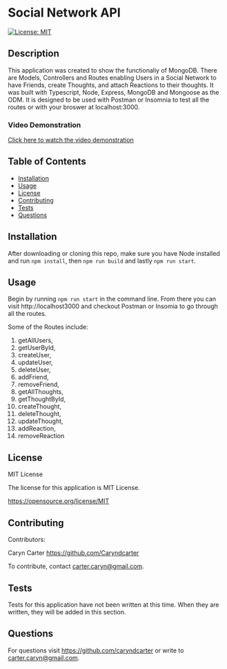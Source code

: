 # Social Network API 
[![License: MIT](https://img.shields.io/badge/License-MIT-yellow.svg)](https://opensource.org/licenses/MIT)

## Description

This application was created to show the functionaliy of MongoDB.  There are Models, Controllers and Routes enabling Users in a Social Network to have Friends, create Thoughts, and attach Reactions to their thoughts.  It was built with Typescript, Node, Express, MongoDB and Mongoose as the ODM.  It is designed to be used with Postman or Insomnia to test all the routes or with your broswer at localhost:3000.  

### Video Demonstration
[Click here to watch the video demonstration](https://youtu.be/qQlRvBkHk1Y)

## Table of Contents
- [Installation](#installation)
- [Usage](#usage)
- [License](#license)
- [Contributing](#contributing)
- [Tests](#tests)
- [Questions](#questions)

## Installation

After downloading or cloning this repo, make sure you have Node installed and run ``npm install``, then ``npm run build`` and lastly ``npm run start``.  

## Usage

Begin by running ``npm run start`` in the command line. From there you can visit http://localhost3000 and checkout Postman or Insomia to go through all the routes.  

 Some of the Routes include:
1. getAllUsers, 
2. getUserById,
3. createUser,
4. updateUser,
5. deleteUser,
6. addFriend,
7. removeFriend,
8. getAllThoughts,
9. getThoughtById,
10. createThought,
11. deleteThought,
12. updateThought,
13. addReaction,
14. removeReaction

## License

MIT License

The license for this application is MIT License.

https://opensource.org/license/MIT

## Contributing

Contributors: 

Caryn Carter https://github.com/Caryndcarter 

To contribute, contact carter.caryn@gmail.com.

## Tests

Tests for this application have not been written at this time.  When they are written, they will be added in this section.  


## Questions

For questions visit https://github.com/caryndcarter or write to carter.caryn@gmail.com.

